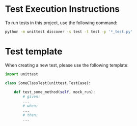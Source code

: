 # Test Execution Instructions

To run tests in this project, use the following command:
```bash
python -m unittest discover -s test -t test -p '*_test.py'
```

# Test template

When creating a new test, please use the following template:
```python
import unittest

class SomeClassTest(unittest.TestCase):
    
    def test_some_method(self, mock_run):
        # given:
        ...
        # when:
        ...
        # then:
        ...

```